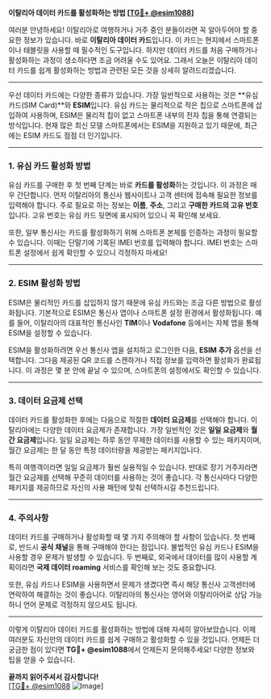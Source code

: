 **이탈리아 데이터 카드를 활성화하는 방법 [[TG💪+ @esim1088](https://t.me/s/esim1088)]**

여러분 안녕하세요! 이탈리아로 여행하거나 거주 중인 분들이라면 꼭 알아두어야 할 중요한 정보가 있습니다. 바로 **이탈리아 데이터 카드**입니다. 이 카드는 현지에서 스마트폰이나 태블릿을 사용할 때 필수적인 도구입니다. 하지만 데이터 카드를 처음 구매하거나 활성화하는 과정이 생소하다면 조금 어려울 수도 있어요. 그래서 오늘은 이탈리아 데이터 카드를 쉽게 활성화하는 방법과 관련된 모든 것을 상세히 알려드리겠습니다.

---

우선 데이터 카드에는 다양한 종류가 있습니다. 가장 일반적으로 사용하는 것은 **유심 카드(SIM Card)**와 **ESIM**입니다. 유심 카드는 물리적으로 작은 칩으로 스마트폰에 삽입하여 사용하며, ESIM은 물리적 칩이 없고 스마트폰 내부의 전자 칩을 통해 연결되는 방식입니다. 현재 많은 최신 모델 스마트폰에서는 ESIM을 지원하고 있기 때문에, 최근에는 ESIM 카드도 점점 더 인기입니다.

---

### 1. 유심 카드 활성화 방법

유심 카드를 구매한 후 첫 번째 단계는 바로 **카드를 활성화**하는 것입니다. 이 과정은 매우 간단합니다. 먼저 이탈리아의 통신사 웹사이트나 고객 센터에 접속해 필요한 정보를 입력해야 합니다. 주로 필요로 하는 정보는 **이름**, **주소**, 그리고 **구매한 카드의 고유 번호**입니다. 고유 번호는 유심 카드 뒷면에 표시되어 있으니 꼭 확인해 보세요.

또한, 일부 통신사는 카드를 활성화하기 위해 스마트폰 본체를 인증하는 과정이 필요할 수 있습니다. 이때는 단말기에 기록된 IMEI 번호를 입력해야 합니다. IMEI 번호는 스마트폰 설정에서 쉽게 확인할 수 있으니 걱정하지 마세요!

---

### 2. ESIM 활성화 방법

ESIM은 물리적인 카드를 삽입하지 않기 때문에 유심 카드와는 조금 다른 방법으로 활성화됩니다. 기본적으로 ESIM은 통신사 앱이나 스마트폰 설정 환경에서 활성화됩니다. 예를 들어, 이탈리아의 대표적인 통신사인 **TIM**이나 **Vodafone** 등에서는 자체 앱을 통해 ESIM을 설정할 수 있습니다.

ESIM을 활성화하려면 우선 통신사 앱을 설치하고 로그인한 다음, **ESIM 추가** 옵션을 선택합니다. 그다음 제공된 QR 코드를 스캔하거나 직접 정보를 입력하면 활성화가 완료됩니다. 이 과정은 몇 분 안에 끝날 수 있으며, 스마트폰의 설정에서도 확인할 수 있습니다.

---

### 3. 데이터 요금제 선택

데이터 카드를 활성화한 후에는 다음으로 적절한 **데이터 요금제**를 선택해야 합니다. 이탈리아에는 다양한 데이터 요금제가 존재합니다. 가장 일반적인 것은 **일일 요금제**와 **월간 요금제**입니다. 일일 요금제는 하루 동안 무제한 데이터를 사용할 수 있는 패키지이며, 월간 요금제는 한 달 동안 특정 데이터량을 제공받는 패키지입니다.

특히 여행객이라면 일일 요금제가 훨씬 실용적일 수 있습니다. 반대로 장기 거주자라면 월간 요금제를 선택해 꾸준히 데이터를 사용하는 것이 좋습니다. 각 통신사마다 다양한 패키지를 제공하므로 자신의 사용 패턴에 맞춰 선택하시길 추천드립니다.

---

### 4. 주의사항

데이터 카드를 구매하거나 활성화할 때 몇 가지 주의해야 할 사항이 있습니다. 첫 번째로, 반드시 **공식 채널**을 통해 구매해야 한다는 점입니다. 불법적인 유심 카드나 ESIM을 사용할 경우 문제가 발생할 수 있습니다. 두 번째로, 외국에서 데이터를 많이 사용할 계획이라면 **국제 데이터 roaming** 서비스를 확인해 보는 것도 중요합니다.

또한, 유심 카드나 ESIM을 사용하면서 문제가 생겼다면 즉시 해당 통신사 고객센터에 연락하여 해결하는 것이 좋습니다. 이탈리아의 통신사는 영어와 이탈리아어로 상담 가능하니 언어 문제로 걱정하지 않으셔도 됩니다.

---

이렇게 이탈리아 데이터 카드를 활성화하는 방법에 대해 자세히 알아보았습니다. 이제 여러분도 자신만의 데이터 카드를 쉽게 구매하고 활성화할 수 있을 것입니다. 언제든 더 궁금한 점이 있다면 **TG💪+ @esim1088**에서 언제든지 문의해주세요! 다양한 정보와 팁을 얻을 수 있습니다.

**끝까지 읽어주셔서 감사합니다!**  
[[TG💪+ @esim1088](https://t.me/s/esim1088) ![Image](https://i.postimg.cc/Y0z9fWf4/image.png)]